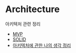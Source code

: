 # Architecture

아키텍처 관련 정리

- [MVP](./MVP/README.md)
- [SOLID](./SOLID/README.md)
- [아키텍처에 관한 나의 생각 정리](./ArchitectureThoughts.md)